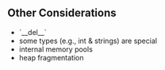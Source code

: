 ##  Other Considerations

- <!-- .element: class="fragment" data-fragment-index=1 --> `__del__` 
- some types (e.g., int & strings) are special <!-- .element: class="fragment" data-fragment-index=2 -->
- internal memory pools <!-- .element: class="fragment" data-fragment-index=3 -->
- heap fragmentation <!-- .element: class="fragment" data-fragment-index=4 -->
